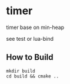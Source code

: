 # timer

timer base on min-heap

see test or lua-bind

## How to Build

```
mkdir build
cd build && cmake ..
```

